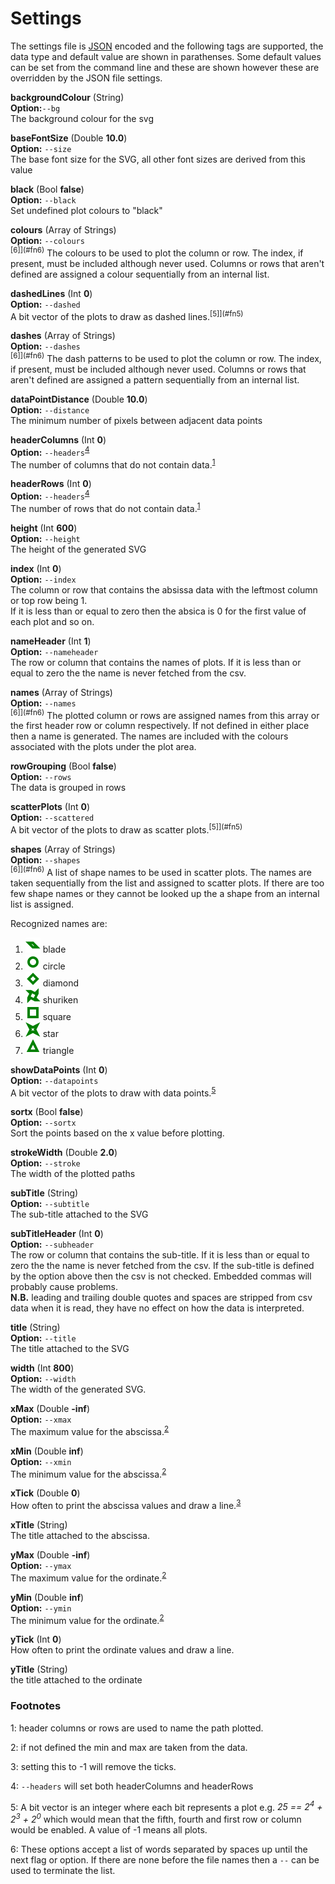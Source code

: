 # Settings

The settings file is [JSON](https://en.wikipedia.org/wiki/JSON) encoded and the following
tags are supported, the data type and default value are shown in parathenses. Some default values can be set from the command line and these are shown however these are overridden by the JSON file settings.

**backgroundColour** (String)<br/>
**Option:**`--bg`<br/>
The background colour for the svg

**baseFontSize** (Double **10.0**)<br/>
**Option:** `--size`<br/>
The base font size for the SVG, all other font sizes are derived from this value

**black** (Bool **false**)<br/>
**Option:** `--black`<br/>
Set undefined plot colours to "black"

**colours** (Array of Strings)<br/>
**Option:** `--colours`<br/><sup>[6]](#fn6)</sup>
The colours to be used to plot the column or row. The index, if present, must be included although never used.
Columns or rows that aren't defined are assigned a colour sequentially from an internal list.

**dashedLines** (Int **0**)<br/>
**Option:** `--dashed`<br/>
A bit vector of the plots to draw as dashed lines.<sup>[5]](#fn5)</sup>

**dashes** (Array of Strings)<br/>
**Option:** `--dashes`<br/><sup>[6]](#fn6)</sup>
The dash patterns to be used to plot the column or row. The index, if present, must be included although never used.
Columns or rows that aren't defined are assigned a pattern sequentially from an internal list.

**dataPointDistance** (Double **10.0**)<br/>
**Option:** `--distance`<br/>
The minimum number of pixels between adjacent data points

**headerColumns** (Int **0**)<br/>
**Option:** `--headers`<sup>[4](#fn4)</sup><br/>
The number of columns that do not contain data.<sup>[1](#fn1)</sup>

**headerRows** (Int **0**)<br/>
**Option:** `--headers`<sup>[4](#fn4)</sup><br/>
The number of rows that do not contain data.<sup>[1](#fn1)</sup>

**height** (Int **600**)<br/>
**Option:** `--height`<br/>
The height of the generated SVG

**index** (Int **0**)<br/>
**Option:** `--index`<br/>
The column or row that contains the absissa data with the leftmost column or top row being 1.<br/>
If it is less than or equal to zero then the absica is 0 for the first value of each plot and so on.

**nameHeader** (Int **1**)<br/>
**Option:** `--nameheader`<br/>
The row or column that contains the names of plots. If it is less than or equal to zero
the the name is never fetched from the csv.

**names** (Array of Strings)<br/>
**Option:** `--names`<br/><sup>[6]](#fn6)</sup>
The plotted column or rows are assigned names from this array or the first header row or column respectively. If not defined in either place then a name is generated.
The names are included with the colours associated with the plots under the plot area.

**rowGrouping** (Bool **false**)<br/>
**Option:** `--rows`<br/>
The data is grouped in rows

**scatterPlots** (Int **0**)<br/>
**Option:** `--scattered`<br/>
A bit vector of the plots to draw as scatter plots.<sup>[5]](#fn5)</sup>

**shapes** (Array of Strings)<br/>
**Option:** `--shapes`<br/><sup>[6]](#fn6)</sup>
A list of shape names to be used in scatter plots. The names are taken sequentially from
the list and assigned to scatter plots. If there are too few shape names or they cannot be
looked up the a shape from an internal list is assigned.

Recognized names are:
1. ![blade](shapes/blade.svg) blade
1. ![circle](shapes/circle.svg) circle
2. ![diamond](shapes/diamond.svg) diamond
2. ![shuriken](shapes/shuriken.svg) shuriken
3. ![square](shapes/square.svg) square
4. ![star](shapes/star.svg) star
5. ![triangle](shapes/triangle.svg) triangle

**showDataPoints** (Int **0**)<br/>
**Option:** `--datapoints`<br/>
A bit vector of the plots to draw with data points.<sup>[5](#fn5)</sup>

**sortx** (Bool **false**)<br/>
**Option:** `--sortx`<br/>
Sort the points based on the x value before plotting.

**strokeWidth** (Double **2.0**)<br/>
**Option:** `--stroke`<br/>
The width of the plotted paths

**subTitle** (String)<br/>
**Option:** `--subtitle`<br/>
The sub-title attached to the SVG

**subTitleHeader** (Int **0**)<br/>
**Option:** `--subheader`<br/>
The row or column that contains the sub-title. If it is less than or equal to zero
the the name is never fetched from the csv. If the sub-title is defined by the option
above then the csv is not checked. Embedded commas will probably cause problems.<br/>
**N.B.** leading and trailing double quotes and spaces are stripped from csv data when
it is read, they have no effect on how the data is interpreted.

**title** (String)<br/>
**Option:** `--title`<br/>
The title attached to the SVG

**width** (Int **800**)<br/>
**Option:** `--width`<br/>
The width of the generated SVG.

**xMax** (Double **-inf**)<br/>
**Option:** `--xmax`<br/>
The maximum value for the abscissa.<sup>[2](#fn2)</sup>

**xMin** (Double **inf**)<br/>
**Option:** `--xmin`<br/>
The minimum value for the abscissa.<sup>[2](#fn2)</sup>

**xTick** (Double **0**)<br/>
How often to print the abscissa values and draw a line.<sup>[3](#fn3)</sup>

**xTitle** (String)<br/>
The title attached to the abscissa.

**yMax** (Double **-inf**)<br/>
**Option:** `--ymax`<br/>
The maximum value for the ordinate.<sup>[2](#fn2)</sup>

**yMin** (Double **inf**)<br/>
**Option:** `--ymin`<br/>
The minimum value for the ordinate.<sup>[2](#fn2)</sup>

**yTick** (Int **0**)<br/>
How often to print the ordinate values and draw a line.

**yTitle** (String)<br/>
the title attached to the ordinate

### Footnotes

<a id="fn1">1</a>: header columns or rows are used to name the path plotted.

<a id="fn2">2</a>: if not defined the min and max are taken from the data.

<a id="fn3">3</a>: setting this to -1 will remove the ticks.

<a id="fn4">4</a>: `--headers` will set both headerColumns and headerRows

<a id="fn5">5</a>: A bit vector is an integer where each bit represents a plot
e.g. _25 == 2<sup>4</sup> + 2<sup>3</sup> + 2<sup>0</sup>_ which would mean that the
fifth, fourth and first row or column would be enabled. A value of -1 means all plots.

<a id="fn6">6</a>: These options accept a list of words separated by spaces up until the next flag
or option. If there are none before the file names then a `--` can be used to terminate the list.
